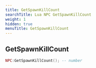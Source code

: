 ```yaml
---
title: GetSpawnKillCount
searchTitle: Lua NPC GetSpawnKillCount
weight: 1
hidden: true
menuTitle: GetSpawnKillCount
---
```

## GetSpawnKillCount
```lua
NPC:GetSpawnKillCount(); -- number
```